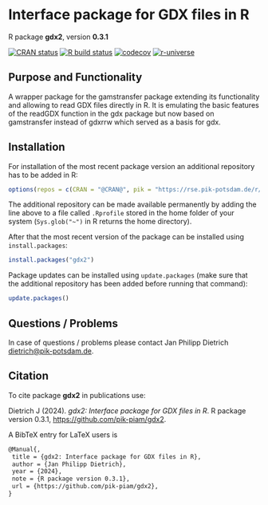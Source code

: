 # Interface package for GDX files in R

R package **gdx2**, version **0.3.1**

[![CRAN status](https://www.r-pkg.org/badges/version/gdx2)](https://cran.r-project.org/package=gdx2)  [![R build status](https://github.com/pik-piam/gdx2/workflows/check/badge.svg)](https://github.com/pik-piam/gdx2/actions) [![codecov](https://codecov.io/gh/pik-piam/gdx2/branch/master/graph/badge.svg)](https://app.codecov.io/gh/pik-piam/gdx2) [![r-universe](https://pik-piam.r-universe.dev/badges/gdx2)](https://pik-piam.r-universe.dev/builds)

## Purpose and Functionality

A wrapper package for the gamstransfer package extending its functionality
    and allowing to read GDX files directly in R. It is emulating the basic features of the readGDX function in the gdx package
    but now based on gamstransfer instead of gdxrrw which served as a basis for gdx.


## Installation

For installation of the most recent package version an additional repository has to be added in R:

```r
options(repos = c(CRAN = "@CRAN@", pik = "https://rse.pik-potsdam.de/r/packages"))
```
The additional repository can be made available permanently by adding the line above to a file called `.Rprofile` stored in the home folder of your system (`Sys.glob("~")` in R returns the home directory).

After that the most recent version of the package can be installed using `install.packages`:

```r 
install.packages("gdx2")
```

Package updates can be installed using `update.packages` (make sure that the additional repository has been added before running that command):

```r 
update.packages()
```

## Questions / Problems

In case of questions / problems please contact Jan Philipp Dietrich <dietrich@pik-potsdam.de>.

## Citation

To cite package **gdx2** in publications use:

Dietrich J (2024). _gdx2: Interface package for GDX files in R_. R package version 0.3.1, <https://github.com/pik-piam/gdx2>.

A BibTeX entry for LaTeX users is

 ```latex
@Manual{,
  title = {gdx2: Interface package for GDX files in R},
  author = {Jan Philipp Dietrich},
  year = {2024},
  note = {R package version 0.3.1},
  url = {https://github.com/pik-piam/gdx2},
}
```
